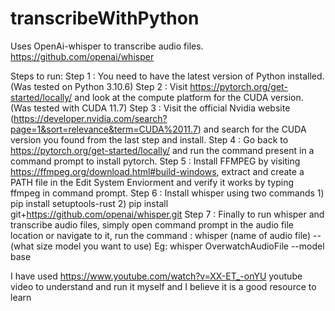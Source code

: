# transcribeWithPython

Uses OpenAi-whisper to transcribe audio files.
https://github.com/openai/whisper

Steps to run:
Step 1 : You need to have the latest version of Python installed. (Was tested on Python 3.10.6)
Step 2 : Visit https://pytorch.org/get-started/locally/ and look at the compute platform for the CUDA version. (Was tested with CUDA 11.7)
Step 3 : Visit the official Nvidia website (https://developer.nvidia.com/search?page=1&sort=relevance&term=CUDA%2011.7) and search for the CUDA version you found from the last step and install.
Step 4 : Go back to https://pytorch.org/get-started/locally/ and run the command present in a command prompt to install pytorch.
Step 5 : Install FFMPEG by visiting https://ffmpeg.org/download.html#build-windows, extract and create a PATH file in the Edit System Enviorment and verify it works by typing ffmpeg in command prompt.
Step 6 : Install whisper using two commands 1) pip install setuptools-rust
                                            2) pip install git+https://github.com/openai/whisper.git
Step 7 : Finally to run whisper and transcribe audio files, simply open command prompt in the audio file location or navigate to it, run the command : whisper (name of audio file) --(what size model you want to use)
                                                                                                                                                   Eg: whisper OverwatchAudioFile --model base

I have used https://www.youtube.com/watch?v=XX-ET_-onYU youtube video to understand and run it myself and I believe it is a good resource to learn

